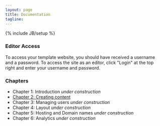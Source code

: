 ```yaml
---
layout: page
title: Documentation
tagline:
---
```

{% include JB/setup %}

### Editor Access

To access your template website, you should have received a username and a password. To access the site as an editor, click "Login" at the top right and enter your username and password.

### Chapters

<!-- * [Chapter 1: Introduction](/chapters/introduction.html) -->
* Chapter 1: Introduction _under construction_
* [Chapter 2: Creating content](/chapters/content.html)
* Chapter 3: Managing users _under construction_
* Chapter 4: Layout _under construction_
* Chapter 5: Hosting and Domain names _under construction_
* Chapter 6: Analytics _under construction_




